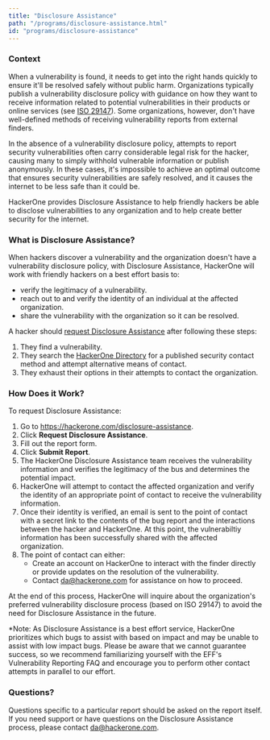 ```yaml
---
title: "Disclosure Assistance"
path: "/programs/disclosure-assistance.html"
id: "programs/disclosure-assistance"
---
```


### Context
When a vulnerability is found, it needs to get into the right hands quickly to ensure it'll be resolved safely without public harm. Organizations typically publish a vulnerability disclosure policy with guidance on how they want to receive information related to potential vulnerabilities in their products or online services (see [ISO 29147](https://www.iso.org/standard/45170.html)). Some organizations, however, don't have well-defined methods of receiving vulnerability reports from external finders.

In the absence of a vulnerability disclosure policy, attempts to report security vulnerabilities often carry considerable legal risk for the hacker, causing many to simply withhold vulnerable information or publish anonymously. In these cases, it's impossible to achieve an optimal outcome that ensures security vulnerabilities are safely resolved, and it causes the internet to be less safe than it could be.

HackerOne provides Disclosure Assistance to help friendly hackers be able to disclose vulnerabilities to any organization and to help create better security for the internet.

### What is Disclosure Assistance?
When hackers discover a vulnerability and the organization doesn't have a vulnerability disclosure policy, with Disclosure Assistance, HackerOne will work with friendly hackers on a best effort basis to:
* verify the legitimacy of a vulnerability.
* reach out to and verify the identity of an individual at the affected organization.
* share the vulnerability with the organization so it can be resolved.

A hacker should [request Disclosure Assistance](https://hackerone.com/disclosure-assistance/disclosure_assistance_requests/new) after following these steps: 
1. They find a vulnerability.
2. They search the [HackerOne Directory](https://hackerone.com/directory) for a published security contact method and attempt alternative means of contact.
3. They exhaust their options in their attempts to contact the organization. 

### How Does it Work?
To request Disclosure Assistance:
1. Go to https://hackerone.com/disclosure-assistance.
2. Click **Request Disclosure Assistance**. 
3. Fill out the report form. 
4. Click **Submit Report**. 
5. The HackerOne Disclosure Assistance team receives the vulnerability information and verifies the legitimacy of the bus and determines the potential impact. 
6. HackerOne will attempt to contact the affected organization and verify the identity of an appropriate point of contact to receive the vulnerability information. 
7. Once their identity is verified, an email is sent to the point of contact with a secret link to the contents of the bug report and the interactions between the hacker and HackerOne. At this point, the vulnerabiltiy information has been successfully shared with the affected organization.
8. The point of contact can either:
    * Create an account on HackerOne to interact with the finder directly or provide updates on the resolution of the vulnerability.
    * Contact da@hackerone.com for assistance on how to proceed. 

At the end of this process, HackerOne will inquire about the organization's preferred vulnerability disclosure process (based on ISO 29147) to avoid the need for Disclosure Assistance in the future.

*Note: As Disclosure Assistance is a best effort service, HackerOne prioritizes which bugs to assist with based on impact and may be unable to assist with low impact bugs. Please be aware that we cannot guarantee success, so we recommend familiarizing yourself with the EFF's Vulnerability Reporting FAQ and encourage you to perform other contact attempts in parallel to our effort.

### Questions?
Questions specific to a particular report should be asked on the report itself. If you need support or have questions on the Disclosure Assistance process, please contact da@hackerone.com.
